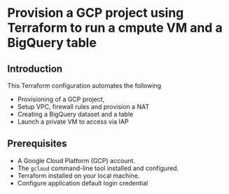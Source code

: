 # Provision a GCP project using Terraform to run a cmpute VM and a BigQuery table

## Introduction

This Terraform configuration automates the following

- Provisioning of a GCP project,
- Setup VPC, firewall rules and provision a NAT
- Creating a BigQuery dataset and a table
- Launch a private VM to access via IAP

## Prerequisites

- A Google Cloud Platform (GCP) account.
- The `gcloud` command-line tool installed and configured.
- Terraform installed on your local machine.
- Configure application default login credential
